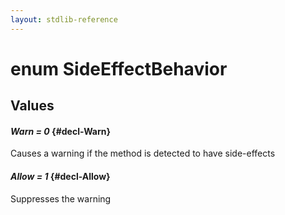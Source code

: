 ```yaml
---
layout: stdlib-reference
---
```


# enum SideEffectBehavior

## Values 

#### _Warn = 0_ {#decl-Warn}
Causes a warning if the method is detected to have side-effects

#### _Allow = 1_ {#decl-Allow}
Suppresses the warning

